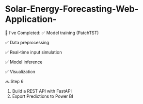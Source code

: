 # Solar-Energy-Forecasting-Web-Application-

🎯 I’ve Completed:
✅ Model training (PatchTST)

✅ Data preprocessing

✅ Real-time input simulation

✅ Model inference

✅ Visualization

🔜 Step 6

1. Build a REST API with FastAPI
2. Export Predictions to Power BI
